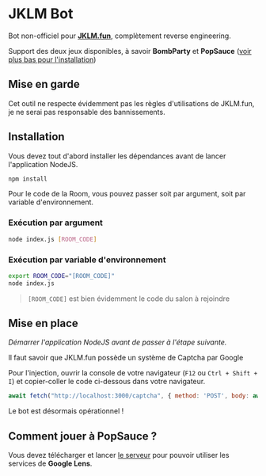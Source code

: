 # JKLM Bot

Bot non-officiel pour **[JKLM.fun](https://jklm.fun/)**, complètement reverse engineering.

Support des deux jeux disponibles, à savoir **BombParty** et **PopSauce** ([voir plus bas pour l'installation](#comment-jouer-à-popsauce-))


## Mise en garde

Cet outil ne respecte évidemment pas les règles d'utilisations de JKLM.fun, je ne serai pas responsable des bannissements.


## Installation

Vous devez tout d'abord installer les dépendances avant de lancer l'application NodeJS.

```sh
npm install
```

Pour le code de la Room, vous pouvez passer soit par argument, soit par variable d'environnement.

### Exécution par argument

```sh
node index.js [ROOM_CODE]
```

### Exécution par variable d'environnement

```sh
export ROOM_CODE="[ROOM_CODE]"
node index.js
```

> `[ROOM_CODE]` est bien évidemment le code du salon à rejoindre


## Mise en place

*Démarrer l'application NodeJS avant de passer à l'étape suivante.*

Il faut savoir que JKLM.fun possède un système de Captcha par Google

Pour l'injection, ouvrir la console de votre navigateur (`F12` ou `Ctrl + Shift + I`) et copier-coller le code ci-dessous dans votre navigateur.

```javascript
await fetch("http://localhost:3000/captcha", { method: 'POST', body: await grecaptcha.execute('6LdzYGslAAAAACxOZaQA5J0CxlfdJQUdWvJYoAFM', { action: 'joinRoom' }) })
```

Le bot est désormais opérationnel !


## Comment jouer à PopSauce ?

Vous devez télécharger et lancer [le serveur](https://github.com/coco13579/popsauce-bot) pour pouvoir utiliser les services de **Google Lens**.